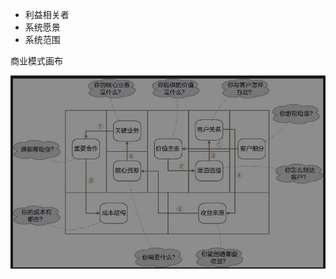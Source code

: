 * 利益相关者
* 系统愿景
* 系统范围

商业模式画布

![image-20240310121111080](assets/01.%E4%BB%B7%E5%80%BC%E9%9C%80%E6%B1%82%E5%88%86%E6%9E%90/image-20240310121111080.png)